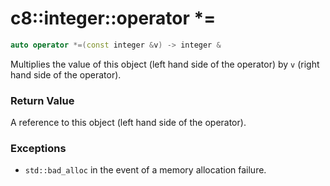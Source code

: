 # c8::integer::operator \*= #

```cpp
auto operator *=(const integer &v) -> integer &
```

Multiplies the value of this object (left hand side of the operator) by `v` (right hand side of the operator).

### Return Value ###

A reference to this object (left hand side of the operator).

### Exceptions ###

* `std::bad_alloc` in the event of a memory allocation failure.

